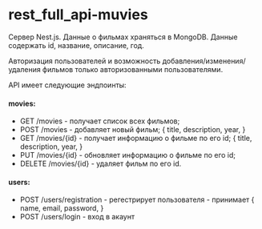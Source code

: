 # rest_full_api-muvies

Сервер Nest.js.
Данные о фильмах храняться в MongoDB. Данные содержать id, название, описание, год.

Авторизация пользователей и возможность добавления/изменения/удаления фильмов только авторизованными пользователями.

API имеет следующие эндпоинты:

#### movies: 
* GET /movies - получает список всех фильмов;
* POST /movies - добавляет новый фильм; 
{
    title,
    description,
    year,
}
* GET /movies/{id} - получает информацию о фильме по его id;
{
    title,
    description,
    year,
}
* PUT /movies/{id} - обновляет информацию о фильме по его id;
* DELETE /movies/{id} - удаляет фильм по его id.

#### users:
* POST /users/registration - регестрирует пользователя - принимает 
{
    name,
    email,
    password,
}
* POST /users/login - вход в акаунт
